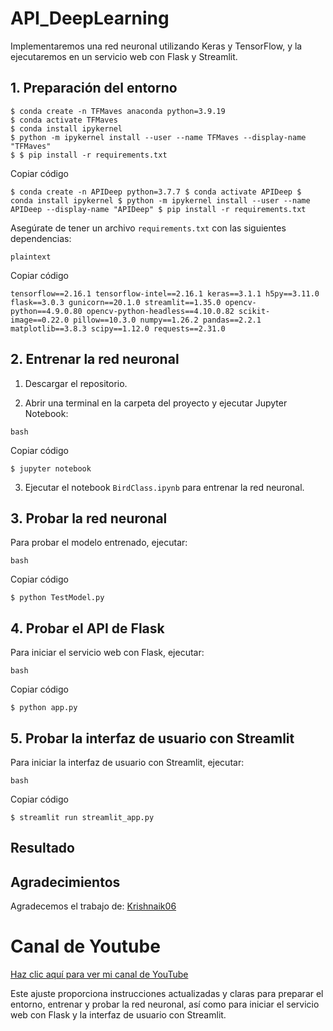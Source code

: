 # API_DeepLearning

Implementaremos una red neuronal utilizando Keras y TensorFlow, y la ejecutaremos en un servicio web con Flask y Streamlit.

## 1. Preparación del entorno
    $ conda create -n TFMaves anaconda python=3.9.19
    $ conda activate TFMaves
    $ conda install ipykernel
    $ python -m ipykernel install --user --name TFMaves --display-name "TFMaves"
    $ $ pip install -r requirements.txt
    

Copiar código

`$ conda create -n APIDeep python=3.7.7 $ conda activate APIDeep $ conda install ipykernel $ python -m ipykernel install --user --name APIDeep --display-name "APIDeep" $ pip install -r requirements.txt`

Asegúrate de tener un archivo `requirements.txt` con las siguientes dependencias:

```         
plaintext
```

Copiar código

`tensorflow==2.16.1 tensorflow-intel==2.16.1 keras==3.1.1 h5py==3.11.0 flask==3.0.3 gunicorn==20.1.0 streamlit==1.35.0 opencv-python==4.9.0.80 opencv-python-headless==4.10.0.82 scikit-image==0.22.0 pillow==10.3.0 numpy==1.26.2 pandas==2.2.1 matplotlib==3.8.3 scipy==1.12.0 requests==2.31.0`

## 2. Entrenar la red neuronal

1.  Descargar el repositorio.

2.  Abrir una terminal en la carpeta del proyecto y ejecutar Jupyter Notebook:

```         
bash
```

Copiar código

`$ jupyter notebook`

3.  Ejecutar el notebook `BirdClass.ipynb` para entrenar la red neuronal.

## 3. Probar la red neuronal

Para probar el modelo entrenado, ejecutar:

```         
bash
```

Copiar código

`$ python TestModel.py`

## 4. Probar el API de Flask

Para iniciar el servicio web con Flask, ejecutar:

```         
bash
```

Copiar código

`$ python app.py`

## 5. Probar la interfaz de usuario con Streamlit

Para iniciar la interfaz de usuario con Streamlit, ejecutar:

```         
bash
```

Copiar código

`$ streamlit run streamlit_app.py`

## Resultado

## Agradecimientos

Agradecemos el trabajo de: [Krishnaik06](https://github.com/krishnaik06/Deployment-Deep-Learning-Model)

# **Canal de Youtube**

[Haz clic aquí para ver mi canal de YouTube](https://www.youtube.com/channel/UCr_dJOULDvSXMHA1PSHy2rg)

Este ajuste proporciona instrucciones actualizadas y claras para preparar el entorno, entrenar y probar la red neuronal, así como para iniciar el servicio web con Flask y la interfaz de usuario con Streamlit.
